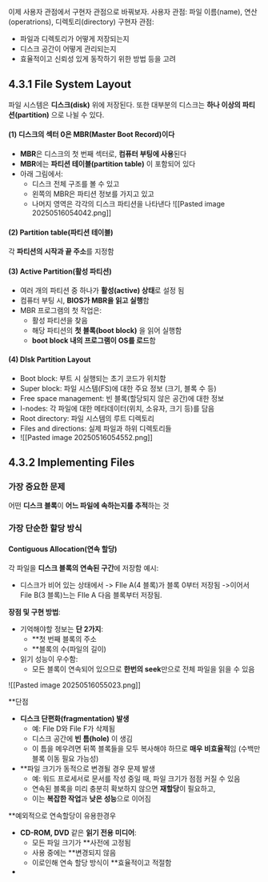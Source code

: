 이제 사용자 관점에서 구현자 관점으로 바꿔보자.
사용자 관점: 파일 이름(name), 연산(operatrions), 디렉토리(directory)
구현자 관점:
- 파일과 디렉토리가 어떻게 저장되는지
- 디스크 공간이 어떻게 관리되는지
- 효율적이고 신뢰성 있게 동작하기 위한 방법 등을 고려


## 4.3.1 File System Layout
파일 시스템은 **디스크(disk)** 위에 저장된다.
또한 대부분의 디스크는 **하나 이상의 파티션(partition)** 으로 나뉠 수 있다.

#### (1) 디스크의 섹터 0은 MBR(Master Boot Record)이다
- **MBR**은 디스크의 첫 번째 섹터로, **컴퓨터 부팅에 사용**된다
- **MBR**에는 **파티션 테이블(partition table)** 이 포함되어 있다
- 아래 그림에서:
	- 디스크 전체 구조를 볼 수 있고
	- 왼쪽의 MBR은 파티션 정보를 가지고 있고
	- 나머지 영역은 각각의 디스크 파티션을 나타낸다
![[Pasted image 20250516054042.png]]

#### (2) Partition table(파티션 테이블)
각 **파티션의 시작과 끝 주소**를 지정함

#### (3) Active Partition(활성 파티션)
- 여러 개의 파티션 중 하나가 **활성(active) 상태**로 설정 됨
- 컴퓨터 부팅 시, **BIOS가 MBR을 읽고 실행**함
- MBR 프로그램의 첫 작업은:
	- 활성 파티션을 찾음
	- 해당 파티션의 **첫 블록(boot block)** 을 읽어 실행함
	- **boot block 내의 프로그램이 OS를 로드**함
	

#### (4) DIsk Partition Layout
- Boot block: 부트 시 실행되는 초기 코드가 위치함
- Super block: 파일 시스템(FS)에 대한 주요 정보 (크기, 블록 수 등)
- Free space management: 빈 블록(할당되지 않은 공간)에 대한 정보
- I-nodes: 각 파일에 대한 메타데이터(위치, 소유자, 크기 등)를 담음
- Root directory: 파일 시스템의 루트 디렉토리
- Files and directions: 실제 파일과 하위 디렉토리들
- ![[Pasted image 20250516054552.png]]


## 4.3.2 Implementing Files
### 가장 중요한 문제
어떤 **디스크 블록**이 **어느 파일에 속하는지를 추적**하는 것

### 가장 단순한 할당 방식
#### Contiguous Allocation(연속 할당)
각 파일을 **디스크 블록의 연속된 구간**에 저장함
예시: 
- 디스크가 비어 있는 상태에서
	-> FIle A(4 블록)가 블록 0부터 저장됨
	->이어서 File B(3 블록)느는 FIle A 다음 블록부터 저장됨.

**장점 및 구현 방법**:
- 기억해야할 정보는 **단 2가지**:
	-  **첫 번째 블록의 주소
	- **블록의 수(파일의 길이)
- 읽기 성능이 우수함:
	- 모든 블록이 연속되어 있으므로 **한번의 seek**만으로 전체 파일을 읽을 수 있음

![[Pasted image 20250516055023.png]]


**단점
- **디스크 단편화(fragmentation) 발생**
	- 예: File D와 File F가 삭제됨
	- 디스크 공간에 **빈 틈(hole)** 이 생김
	- 이 틈을 메우려면 뒤쪽 블록들을 모두 복사해야 하므로 **매우 비효율적**임 (수백만 블록 이동 필요 가능성)
- **파일 크기가 동적으로 변경될 경우 문제 발생
	- 예: 워드 프로세서로 문서를 작성 중일 때, 파일 크기가 점점 커질 수 있음
	- 연속된 블록을 미리 충분히 확보하지 않으면 **재할당**이 필요하고,
	- 이는 **복잡한 작업**과 **낮은 성능**으로 이어짐

**예외적으로 연속할당이 유용한경우
- **CD-ROM, DVD** 같은 **읽기 전용 미디어**:
	- 모든 파일 크기가 **사전에 고정됨
	- 사용 중에는 **변경되지 않음
	- 이로인해 연속 할당 방식이 **효율적이고 적절함
-
